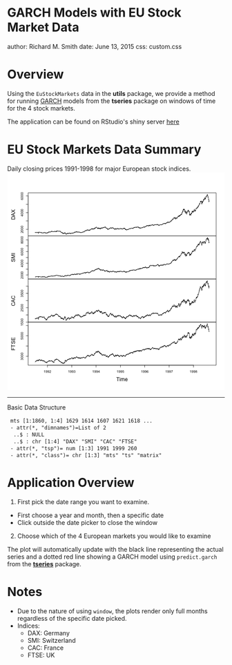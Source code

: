 GARCH Models with EU Stock Market Data
========================================================
author: Richard M. Smith
date: June 13, 2015
css: custom.css

Overview
========================================================

Using the `EuStockMarkets` data in the **utils** package, we provide a method for running [GARCH](https://en.wikipedia.org/wiki/Autoregressive_conditional_heteroskedasticity#GARCH) models from the **tseries** package on windows of time for the 4 stock markets.

The application can be found on RStudio's shiny server [here]()

EU Stock Markets Data Summary
========================================================

Daily closing prices 1991-1998 for major European stock indices.
![plot of chunk unnamed-chunk-1](rms_data_products_pitch-figure/unnamed-chunk-1-1.png) 

***

Basic Data Structure

```
 mts [1:1860, 1:4] 1629 1614 1607 1621 1618 ...
 - attr(*, "dimnames")=List of 2
  ..$ : NULL
  ..$ : chr [1:4] "DAX" "SMI" "CAC" "FTSE"
 - attr(*, "tsp")= num [1:3] 1991 1999 260
 - attr(*, "class")= chr [1:3] "mts" "ts" "matrix"
```


Application Overview
========================================================

1. First pick the date range you want to examine.
  - First choose a year and month, then a specific date
  - Click outside the date picker to close the window
2. Choose which of the 4 European markets you would like to examine

The plot will automatically update with the black line representing the actual series and a dotted red line showing a GARCH model using `predict.garch` from the **[tseries](http://cran.r-project.org/web/packages/tseries/tseries.pdf)** package.

Notes
========================================================

- Due to the nature of using `window`, the plots render only full months regardless of the specific date picked.
- Indices:
  - DAX: Germany
  - SMI: Switzerland
  - CAC: France
  - FTSE: UK
